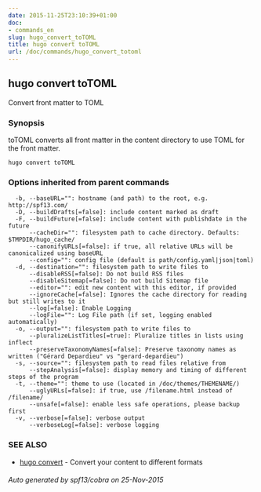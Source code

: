 ```yaml
---
date: 2015-11-25T23:10:39+01:00
doc:
- commands_en
slug: hugo_convert_toTOML
title: hugo convert toTOML
url: /doc/commands/hugo_convert_totoml
---
```


## hugo convert toTOML

Convert front matter to TOML

### Synopsis


toTOML converts all front matter in the content directory
to use TOML for the front matter.

```
hugo convert toTOML
```

### Options inherited from parent commands

```
  -b, --baseURL="": hostname (and path) to the root, e.g. http://spf13.com/
  -D, --buildDrafts[=false]: include content marked as draft
  -F, --buildFuture[=false]: include content with publishdate in the future
      --cacheDir="": filesystem path to cache directory. Defaults: $TMPDIR/hugo_cache/
      --canonifyURLs[=false]: if true, all relative URLs will be canonicalized using baseURL
      --config="": config file (default is path/config.yaml|json|toml)
  -d, --destination="": filesystem path to write files to
      --disableRSS[=false]: Do not build RSS files
      --disableSitemap[=false]: Do not build Sitemap file
      --editor="": edit new content with this editor, if provided
      --ignoreCache[=false]: Ignores the cache directory for reading but still writes to it
      --log[=false]: Enable Logging
      --logFile="": Log File path (if set, logging enabled automatically)
  -o, --output="": filesystem path to write files to
      --pluralizeListTitles[=true]: Pluralize titles in lists using inflect
      --preserveTaxonomyNames[=false]: Preserve taxonomy names as written ("Gérard Depardieu" vs "gerard-depardieu")
  -s, --source="": filesystem path to read files relative from
      --stepAnalysis[=false]: display memory and timing of different steps of the program
  -t, --theme="": theme to use (located in /doc/themes/THEMENAME/)
      --uglyURLs[=false]: if true, use /filename.html instead of /filename/
      --unsafe[=false]: enable less safe operations, please backup first
  -v, --verbose[=false]: verbose output
      --verboseLog[=false]: verbose logging
```

### SEE ALSO
* [hugo convert](/doc/commands/hugo_convert/)	 - Convert your content to different formats

###### Auto generated by spf13/cobra on 25-Nov-2015
